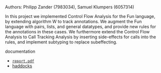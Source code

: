Authors: Philipp Zander (7983034), Samuel Klumpers (6057314)

In this project we implemented Control Flow Analysis for the Fun language, by extending algorithm W to track annotations.
We augment the Fun language with pairs, lists, and general datatypes, and provide new rules for the annotations in these cases.
We furthermore extend the Control Flow Analysis to Call Tracking Analysis by inserting side-effects for calls into the rules, and implement subtyping to replace subeffecting.

documentation
- [`report.pdf`](report.pdf)
- [haddocks](https://htmlpreview.github.io/?https://github.com/prednaz/type-effect/blob/master/docs/index.html)
